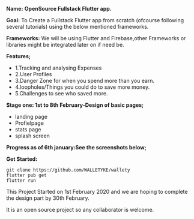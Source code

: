 **Name:** **OpenSource Fullstack Flutter app.**

**Goal:** To Create a Fullstack Flutter app from scratch (ofcourse following several tutorials) using the below mentioned frameworks.

**Frameworks:** We will be using Flutter and Firebase,other Frameworks or libraries might be integrated later on if need be.

**Features;**
* 1.Tracking and analysing Expenses 
* 2.User Profiles 
* 3.Danger Zone for when you spend more than you earn. 
* 4.loopholes/Things you could do to save more money. 
* 5.Challenges to see who saved more.

**Stage one: 1st to 8th February-Design of basic pages;**

* landing page 
* Profielpage 
* stats page 
* splash screen


**Progress as of 6th january:See the screenshots below;**


**Get Started:**
```
git clone https://github.com/WALLETYKE/wallety
flutter pub get
flutter run
```



This Project Started on 1st February 2020 and we are hoping to complete the design part by 30th February.

It is an open source project so any collaborator is welcome.
